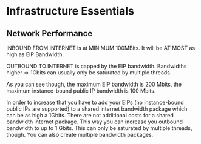 # Infrastructure Essentials

## Network Performance
INBOUND FROM INTERNET is at MINIMUM 100MBits. It will be AT MOST as high as EIP Bandwidth. 

OUTBOUND TO INTERNET is capped by the EIP bandwidth. Bandwidths higher => 1Gbits can usually only be saturated by multiple threads.

As you can see though, the maximum EIP bandwidth is 200 Mbits, the maximum instance-bound public IP bandwidth is 100 Mbits.

In order to increase that you have to add your EIPs (no instance-bound public IPs are supported) to a shared internet bandwidth package which can be as high a 1Gbits. There are not additional costs for a shared bandwidth internet package. This way you can increase you outbound bandwidth to up to 1 Gbits. This can only be saturated by multiple threads, though. 
You can also create multiple bandwidth packages.
